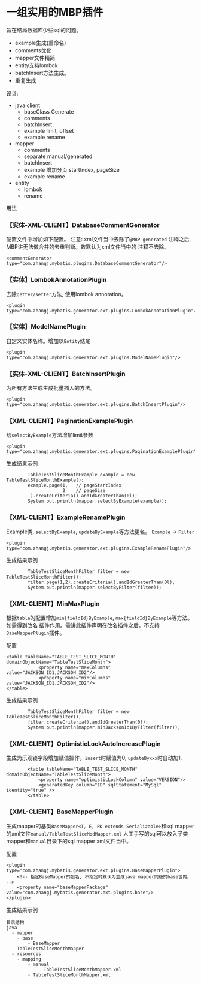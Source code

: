 # 一组实用的MBP插件
旨在结局数据库少些sql的问题。
* example生成(重命名)
* comments优化
* mapper文件精简
* entity支持lombok
* batchInsert方法生成。
* 重复生成

设计:

* java client
    * baseClass Generate
    * comments
    * batchInsert
    * example limit, offset
    * example rename
* mapper
    * comments
    * separate manual/generated
    * batchInsert
    * example 增加分页 startIndex, pageSize
    * example rename
* entity
    * lombok
    * rename


用法

### 【实体-XML-CLIENT】DatabaseCommentGenerator
配置文件中增加如下配置。 注意: xml文件当中去除了`@MBP generated` 注释之后, MBP讲无法做合并的去重判断。故默认为xml文件当中的
注释不去除。


```
<commentGenerator type="com.zhangj.mybatis.plugins.DatabaseCommentGenerator"/>
```

### 【实体】LombokAnnotationPlugin
去除`getter/setter`方法, 使用lombok annotation。

```
<plugin type="com.zhangj.mybatis.generator.ext.plugins.LombokAnnotationPlugin"/>
```

### 【实体】ModelNamePlugin
自定义实体名称。增加以`Entity`结尾

```
<plugin type="com.zhangj.mybatis.generator.ext.plugins.ModelNamePlugin"/>
```

### 【实体-XML-CLIENT】BatchInsertPlugin
为所有方法生成生成批量插入的方法。

```
<plugin type="com.zhangj.mybatis.generator.ext.plugins.BatchInsertPlugin"/>
```

### 【XML-CLIENT】PaginationExamplePlugin
给`selectByExample`方法增加limit参数

```
<plugin type="com.zhangj.mybatis.generator.ext.plugins.PaginationExamplePlugin"/>
```

生成结果示例

```
        TableTestSliceMonthExample example = new TableTestSliceMonthExample();
        example.page(1,   // pageStartIndex
                     2    // pageSize
         ).createCriteria().andIdGreaterThan(0l);
        System.out.println(mapper.selectByExample(example));
```

### 【XML-CLIENT】ExampleRenamePlugin
Example类, `selectByExample`, `updateByExample`等方法更名。 `Example` -> `Filter`

```
<plugin type="com.zhangj.mybatis.generator.ext.plugins.ExampleRenamePlugin"/>
```

生成结果示例

```
        TableTestSliceMonthFilter filter = new TableTestSliceMonthFilter();
        filter.page(1,2).createCriteria().andIdGreaterThan(0l);
        System.out.println(mapper.selectByFilter(filter));
```

### 【XML-CLIENT】MinMaxPlugin
根据`table`的配置增加`min{fieldId}ByExample`, `max{fieldId}ByExample`等方法。如需得到改名
插件作用。需讲此插件声明在改名插件之后。不支持`BaseMapperPlugin`插件。

配置

```
<table tableName="TABLE_TEST_SLICE_MONTH" domainObjectName="TableTestSliceMonth">
            <property name="maxColumns" value="JACKSON_ID1,JACKSON_ID2"/>
            <property name="minColumns" value="JACKSON_ID1,JACKSON_ID2"/>
</table>
```

生成结果示例

```
        TableTestSliceMonthFilter filter = new TableTestSliceMonthFilter();
        filter.createCriteria().andIdGreaterThan(0l);
        System.out.println(mapper.minJacksonId1ByFilter(filter));
```

### 【XML-CLIENT】OptimisticLockAutoIncreasePlugin
生成为乐观锁字段增加赋值操作。`insert`时赋值为0, `updateByxxx`时自动加1.

```
        <table tableName="TABLE_TEST_SLICE_MONTH" domainObjectName="TableTestSliceMonth">
            <property name="optimisticLockColumn" value="VERSION"/>
            <generatedKey column="ID" sqlStatement="MySql" identity="true" />
        </table>
```

### 【XML-CLIENT】BaseMapperPlugin
生成mapper的基类`BaseMapper<T, E, PK extends Serializable>`和sql mapper的xml文件`manual/TableTestSliceModMapper.xml`
人工手写的sql可以放入子类mapper和`manual`目录下的sql mapper xml文件当中。

配置
```
<plugin type="com.zhangj.mybatis.generator.ext.plugins.BaseMapperPlugin">
    <!-- 指定BaseMapper的包名, 不指定时默认为生成java mapper同级的base包内。 -->
    <property name="baseMapperPackage" value="com.zhangj.mybatis.generator.ext.plugins.base"/>
</plugin>
```

生成结果示例

```
目录结构
java
  - mapper
    - base
        - BaseMapper
    TableTestSliceMonthMapper
  - resources
    - mapping
        - manual
            - TableTestSliceMonthMapper.xml
        - TableTestSliceMonthMapper.xml
```

